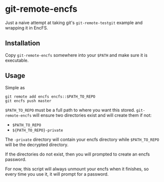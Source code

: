 # git-remote-encfs

Just a naive attempt at taking git's `git-remote-testgit` example and
wrapping it in EncFS.

## Installation

Copy `git-remote-encfs` somewhere into your `$PATH` and make sure it
is executable.

## Usage

Simple as

    git remote add encfs encfs::$PATH_TO_REPO
    git encfs push master

`$PATH_TO_REPO` must be a full path to where you want this stored.
`git-remote-encfs` will ensure two directories exist and will create
them if not:
* `$PATH_TO_REPO`
* `${PATH_TO_REPO}-private`

The `-private` directory will contain your encfs directory while
`$PATH_TO_REPO` will be the decrypted directory.

If the directories do not exist, then you will prompted to create an
encfs password.

For now, this script will always unmount your encfs when it finishes,
so every time you use it, it will prompt for a password.
